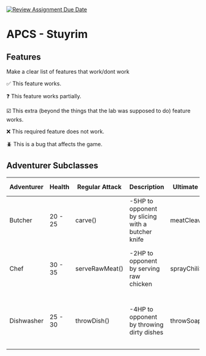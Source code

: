 [![Review Assignment Due Date](https://classroom.github.com/assets/deadline-readme-button-22041afd0340ce965d47ae6ef1cefeee28c7c493a6346c4f15d667ab976d596c.svg)](https://classroom.github.com/a/KprAwj1n)
# APCS - Stuyrim

## Features

Make a clear list of features that work/dont work

:white_check_mark: This feature works.

:question: This feature works partially.

:ballot_box_with_check: This extra (beyond the things that the lab was supposed to do) feature works.

:x: This required feature does not work.

:beetle: This is a bug that affects the game.


## Adventurer Subclasses

| Adventurer | Health | Regular Attack | Description | Ultimate Ability | Description | Support | Description | Special Resource |
| --- | --- | --- | --- | --- | --- | --- | --- | --- |
| Butcher    | 20 - 25 | carve()        | -5HP to opponent by slicing with a butcher knife | meatCleaver() | -9HP to opponent by attacking with a meat cleaver | meatFeast() | +3 damage done by team by eating a meat feast | Meat Scraps |
| Chef       | 30 - 35 | serveRawMeat() | -2HP to opponent by serving raw chicken | sprayChiliSauce() | -5HP to opponent by spraying chili sauce | cookYummyFood() | +6 HP to team by cooking delicious heartwarming food | Seasoning |
| Dishwasher | 25 - 30 | throwDish()    | -4HP to opponent by throwing dirty dishes | throwSoap() | -7HP to opponent by throwing a bacteria infested soap sponge | cleanKnives() | +3 HP to team by cleaning knives  | Soap |
